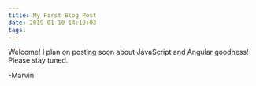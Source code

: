 ```yaml
---
title: My First Blog Post
date: 2019-01-10 14:19:03
tags:
---
```


Welcome! I plan on posting soon about JavaScript and Angular goodness! Please stay tuned.

-Marvin
